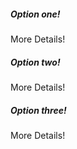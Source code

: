 <stellar-toggle type="radio-block" name="option-five" label="Do you want things?">
	<stellar-toggle-option name="one" value="one">
		<copy-wrap>
			<h5>Option one!</h5>
			<stellar-button ghost size="tiny">More Details!</stellar-button>
		</copy-wrap>
	</stellar-toggle-option>
	<stellar-toggle-option name="two" value="two">
		<copy-wrap>
			<h5>Option two!</h5>
			<stellar-button ghost size="tiny">More Details!</stellar-button>
		</copy-wrap>
	</stellar-toggle-option>
	<stellar-toggle-option name="three" value="three">
		<copy-wrap>
			<h5>Option three!</h5>
			<stellar-button ghost size="tiny">More Details!</stellar-button>
		</copy-wrap>
	</stellar-toggle-option>
</stellar-toggle>
